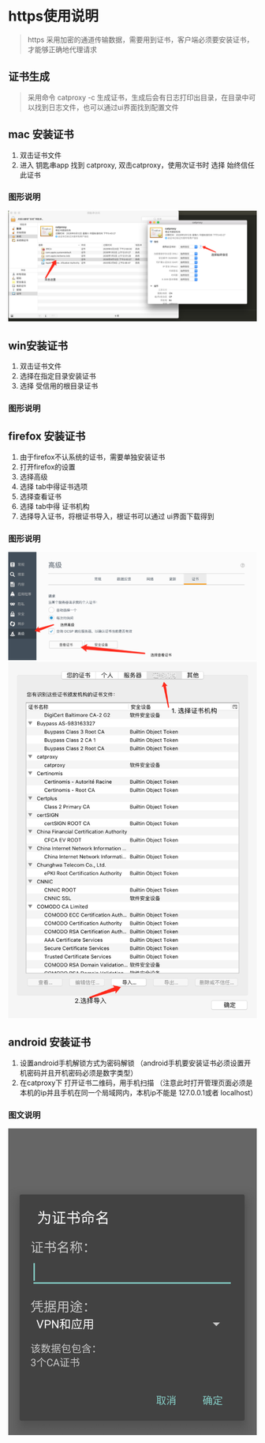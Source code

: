 # https使用说明

> https 采用加密的通道传输数据，需要用到证书，客户端必须要安装证书，才能够正确地代理请求

## 证书生成
> 采用命令 catproxy -c 生成证书，生成后会有日志打印出目录，在目录中可以找到日志文件，也可以通过ui界面找到配置文件

## mac 安装证书
1. 双击证书文件
2. 进入 钥匙串app 找到 catproxy, 双击catproxy，使用次证书时 选择  始终信任此证书

### 图形说明
![mac证书](img/https_1.jpg)

## win安装证书

1. 双击证书文件
2. 选择在指定目录安装证书
3. 选择 受信用的根目录证书

### 图形说明



## firefox 安装证书

1. 由于firefox不认系统的证书，需要单独安装证书
2. 打开firefox的设置
3. 选择高级
4. 选择 tab中得证书选项
5. 选择查看证书
6. 选择 tab中得 证书机构
7. 选择导入证书，将根证书导入，根证书可以通过 ui界面下载得到

### 图形说明
![firefox证书步骤1](img/https_2.jpg)
![firefox证书步骤2](img/https_3.jpg)


## android 安装证书

1. 设置android手机解锁方式为密码解锁  （android手机要安装证书必须设置开机密码并且开机密码必须是数字类型）
2. 在catproxy下 打开证书二维码，用手机扫描 （注意此时打开管理页面必须是本机的ip并且手机在同一个局域网内，本机ip不能是 127.0.0.1或者 localhost）

### 图文说明
![firefox证书步骤2](img/https_4.jpg)
